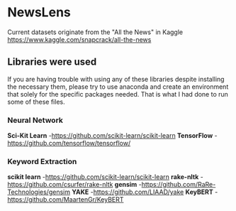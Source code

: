 # NewsLens
Current datasets originate from the "All the News" in Kaggle
https://www.kaggle.com/snapcrack/all-the-news

## Libraries were used
If you are having trouble with using any of these libraries despite installing the necessary them, please try to use anaconda and create an environment that solely for the specific packages needed. That is what I had done to run some of these files.

### Neural Network
**Sci-Kit Learn**
-https://github.com/scikit-learn/scikit-learn
**TensorFlow**
-https://github.com/tensorflow/tensorflow/
### Keyword Extraction
**scikit learn**
-https://github.com/scikit-learn/scikit-learn
**rake-nltk**
-https://github.com/csurfer/rake-nltk
**gensim**
-https://github.com/RaRe-Technologies/gensim
**YAKE**
-https://github.com/LIAAD/yake
**KeyBERT**
-https://github.com/MaartenGr/KeyBERT